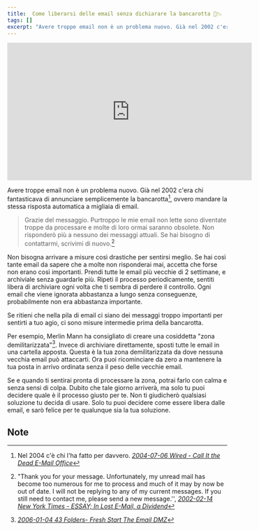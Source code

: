 ```yaml
---
title:  Come liberarsi delle email senza dichiarare la bancarotta 📧📉
tags: []
excerpt: "Avere troppe email non è un problema nuovo. Già nel 2002 c'era chi fantasticava di annunciare semplicemente la bancarotta, ovvero mandare la stessa risposta automatica a migliaia di email."
---
```


<iframe width="560" height="315" src="https://www.youtube.com/embed/EHGhj7VUbJY?si=w6eNu0UVi0R7PYlf" title="YouTube video player" frameborder="0" allow="accelerometer; autoplay; clipboard-write; encrypted-media; gyroscope; picture-in-picture; web-share" referrerpolicy="strict-origin-when-cross-origin" allowfullscreen></iframe>

Avere troppe email non è un problema nuovo. 
Già nel 2002 c'era chi fantasticava di annunciare semplicemente la bancarotta[^wired-dead-email], ovvero mandare la stessa risposta automatica a migliaia di email.

> Grazie del messaggio.
> Purtroppo le mie email non lette sono diventate troppe da processare e molte di loro ormai saranno obsolete.
> Non risponderò più a nessuno dei messaggi attuali.
> Se hai bisogno di contattarmi, scrivimi di nuovo.[^in-lost-email]

[^in-lost-email]: "Thank you for your message. Unfortunately, my unread mail has become too numerous for me to process and much of it may by now be out of date. I will not be replying to any of my current messages. If you still need to contact me, please send a new message.'', *[2002-02-14 New York Times - ESSAY; In Lost E-Mail, a Dividend](https://www.nytimes.com/2002/02/14/technology/essay-in-lost-e-mail-a-dividend.html)*

[^wired-dead-email]: Nel 2004 c'è chi l'ha fatto per davvero. *[2004-07-06 Wired - Call It the Dead E-Mail Office](https://www.wired.com/2004/06/call-it-the-dead-e-mail-office/)*

Non bisogna arrivare a misure così drastiche per sentirsi meglio.
Se hai così tante email da sapere che a molte non risponderai mai, accetta che forse non erano così importanti.
Prendi tutte le email più vecchie di 2 settimane, e archiviale senza guardarle più.
Ripeti il processo periodicamente, sentiti libera di archiviare ogni volta che ti sembra di perdere il controllo.
Ogni email che viene ignorata abbastanza a lungo senza conseguenze, probabilmente non era abbastanza importante.

[^outlook-auto-archive]: In Outlook si può anche [impostare l'archiviazione automatica periodica in un file pst](https://support.microsoft.com/it-it/office/archiviare-automaticamente-gli-elementi-meno-recenti-25f44f07-9b80-4107-841c-41dc38296667).

Se ritieni che nella pila di email ci siano dei messaggi troppo importanti per sentirti a tuo agio, ci sono misure intermedie prima della bancarotta.

Per esempio, Merlin Mann ha consigliato di creare una cosiddetta "zona demilitarizzata"[^merlin-mann-dmz]. 
Invece di archiviare direttamente, sposti tutte le email in una cartella apposta.
Questa è la tua zona demilitarizzata da dove nessuna vecchia email può attaccarti.
Ora puoi ricominciare da zero a mantenere la tua posta in arrivo ordinata senza il peso delle vecchie email.


[^merlin-mann-dmz]:*[2006-01-04 43 Folders- Fresh Start The Email DMZ](https://www.43folders.com/node/47453/319492)*

Se e quando ti sentirai pronta di processare la zona, potrai farlo con calma e senza sensi di colpa.
Dubito che tale giorno arriverà, ma solo tu puoi decidere quale è il processo giusto per te.
Non ti giudicherò qualsiasi soluzione tu decida di usare.
Solo tu puoi decidere come essere libera dalle email, e sarò felice per te qualunque sia la tua soluzione.

## Note
